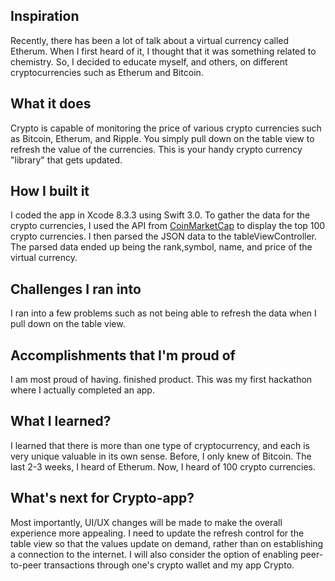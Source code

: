 ## Inspiration
Recently, there has been a lot of talk about a virtual currency called Etherum. When I first heard of it, I thought that it was something related to chemistry. So, I decided to educate myself, and others, on different cryptocurrencies such as Etherum and Bitcoin.
## What it does
Crypto is capable of monitoring the price of various crypto currencies such as Bitcoin, Etherum, and Ripple. You simply pull down on the table view to refresh the value of the currencies. This is your handy crypto currency "library" that gets updated.
## How I built it
I coded the app in Xcode 8.3.3 using Swift 3.0. To gather the data for the crypto currencies, I used the API from <a href="https://api.coinmarketcap.com/v1/ticker/">CoinMarketCap</a> to display the top 100 crypto currencies. I then parsed the JSON data to the tableViewController. The parsed data ended up being the rank,symbol, name, and price of the virtual currency. 
## Challenges I ran into
I ran into a few problems such as not being able to refresh the data when I pull down on the table view.
## Accomplishments that I'm proud of
I am most proud of having. finished product. This was my first hackathon where I actually completed an app.
## What I learned?
I learned that there is more than one type of cryptocurrency, and each is very unique valuable in its own sense. Before, I only knew of Bitcoin. The last 2-3 weeks, I heard of Etherum. Now, I heard of 100 crypto currencies. 
## What's next for Crypto-app?
Most importantly, UI/UX changes will be made to make the overall experience more appealing. I need to update the refresh control for the table view so that the values update on demand, rather than on establishing a connection to the internet. I will also consider the option of enabling peer-to-peer transactions through one's crypto wallet and my app Crypto.

